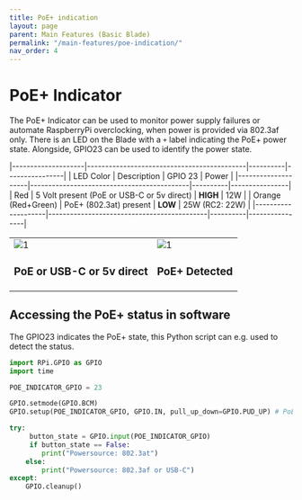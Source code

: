 ```yaml
---
title: PoE+ indication
layout: page
parent: Main Features (Basic Blade)
permalink: "/main-features/poe-indication/"
nav_order: 4
---
```


# PoE+ Indicator


The PoE+ Indicator can be used to monitor power supply failures or automate RaspberryPi overclocking, when power is provided via 802.3af only.
There is an LED on the Blade with a `+` label indicating the PoE+ power state.
Alongside, GPIO23 can be used to identify the power state.

|--------------------|--------------------------------------------|----------|----------------|
| LED Color          | Description                                | GPIO 23  | Power          |
|--------------------|--------------------------------------------|----------|----------------|
| Red                | 5 Volt present (PoE or USB-C or 5v direct) | **HIGH** | 12W            |
| Orange (Red+Green) | PoE+ (802.3at) present                     | **LOW**  | 25W (RC2: 22W) |
|--------------------|--------------------------------------------|----------|----------------|

<table>
  <tr>
    <td>
        <img src="/assets/images/poe-high.png"  alt="1">
        <h3>PoE or USB-C or 5v direct </h3>
    </td>
    <td>
        <img src="/assets/images/poe-low.png"  alt="1">
        <h3>PoE+ Detected </h3>
    </td>
   </tr>
</table>


## Accessing the PoE+ status in software

The GPIO23 indicates the PoE+ state, this Python script can e.g. used to detect the status.

```python
import RPi.GPIO as GPIO
import time

POE_INDICATOR_GPIO = 23

GPIO.setmode(GPIO.BCM)
GPIO.setup(POE_INDICATOR_GPIO, GPIO.IN, pull_up_down=GPIO.PUD_UP) # PoE indicator

try:
     button_state = GPIO.input(POE_INDICATOR_GPIO)
     if button_state == False:
        print("Powersource: 802.3at")
    else:
        print("Powersource: 802.3af or USB-C")
except:
    GPIO.cleanup()
```
